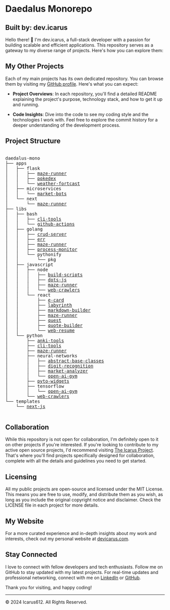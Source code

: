 
# Daedalus Monorepo
## Built by: dev.icarus

Hello there! 👋 I'm dev.icarus, a full-stack developer with a passion for building scalable and efficient applications. This repository serves as a gateway to my diverse range of projects. Here's how you can explore them:

## My Other Projects

Each of my main projects has its own dedicated repository. You can browse them by visiting my [GitHub profile](https://github.com/icarus612). Here's what you can expect:

- **Project Overviews**: In each repository, you'll find a detailed README explaining the project's purpose, technology stack, and how to get it up and running.

- **Code Insights**: Dive into the code to see my coding style and the technologies I work with. Feel free to explore the commit history for a deeper understanding of the development process.

## Project Structure

<pre>

daedalus-mono  
├── apps
│   ├── flask
│   │   ├── <a href="/apps/flask/maze-runner">maze-runner</a>
│   │   ├── <a href="/apps/flask/pokedex">pokedex</a>
│   │   └── <a href="/apps/flask/weather-fortcast">weather-fortcast</a>
│   ├── microservices
│   │   └── <a href="/apps/microservices/market-bots">market-bots</a>
│   └── next
│       └── <a href="/apps/next/maze-runner">maze-runner</a>
├── libs
│   ├── bash
│   │   ├── <a href="/libs/bash/cli-tools">cli-tools</a>
│   │   └── <a href="/libs/bash/github-actions">github-actions</a>
│   ├── golang
│   │   ├── <a href="/libs/golang/crud-server">crud-server</a>
│   │   ├── <a href="/libs/golang/err">err</a>
│   │   ├── <a href="/libs/golang/maze-runner">maze-runner</a>
│   │   ├── <a href="/libs/golang/process-monitor">process-monitor</a>
│   │   └── pythonify
│   │       └── pkg
│   ├── javascript
│   │   ├── node
│   │   │   ├── <a href="/libs/javascript/node/build-scripts">build-scripts</a>
│   │   │   ├── <a href="/libs/javascript/node/dots-js">dots-js</a>
│   │   │   ├── <a href="/libs/javascript/node/maze-runner">maze-runner</a>
│   │   │   └── <a href="/libs/javascript/node/web-crawlers">web-crawlers</a>
│   │   └── react
│   │       ├── <a href="/libs/javascript/react/e-card">e-card</a>
│   │       ├── <a href="/libs/javascript/react/labyrinth">labyrinth</a>
│   │       ├── <a href="/libs/javascript/react/markdown-builder">markdown-builder</a>
│   │       ├── <a href="/libs/javascript/react/maze-runner">maze-runner</a>
│   │       ├── <a href="/libs/javascript/react/quest">quest</a>
│   │       ├── <a href="/libs/javascript/react/quote-builder">quote-builder</a>
│   │       └── <a href="/libs/javascript/react/web-resume">web-resume</a>
│   └── python
│       ├── <a href="/libs/python/anki-tools">anki-tools</a>
│       ├── <a href="/libs/python/cli-tools">cli-tools</a>
│       ├── <a href="/libs/python/maze-runner">maze-runner</a>
│       ├── neural-networks
│       │   ├── <a href="/libs/python/neural-networks/abstract-base-classes">abstract-base-classes</a>
│       │   ├── <a href="/libs/python/neural-networks/digit-recognition">digit-recognition</a>
│       │   ├── <a href="/libs/python/neural-networks/market-analyzer">market-analyzer</a>
│       │   └── <a href="/libs/python/neural-networks/open-ai-gym">open-ai-gym</a>
│       ├── <a href="/libs/python/pyto-widgets">pyto-widgets</a>
│       ├── tensorflow
│       │   └── <a href="/libs/python/tensorflow/open-ai-gym">open-ai-gym</a>
│       └── <a href="/libs/python/web-crawlers">web-crawlers</a>
└── templates
    └── <a href="/templates/next-js">next-js</a>

</pre>

## Collaboration

While this repository is not open for collaboration, I'm definitely open to it on other projects if you're interested. If you're looking to contribute to my active open source projects, I'd recommend visiting [The Icarus Project](https://github.com/the-icarus-project). That's where you'll find projects specifically designed for collaboration, complete with all the details and guidelines you need to get started.

## Licensing

All my public projects are open-source and licensed under the MIT License. This means you are free to use, modify, and distribute them as you wish, as long as you include the original copyright notice and disclaimer. Check the LICENSE file in each project for more details.

## My Website

For a more curated experience and in-depth insights about my work and interests, check out my personal website at [devicarus.com](https://devicarus.com).

## Stay Connected

I love to connect with fellow developers and tech enthusiasts. Follow me on GitHub to stay updated with my latest projects. For real-time updates and professional networking, connect with me on [LinkedIn](https://www.linkedin.com/in/ellis-hogan-99a646161) or [GitHub](https://github.com/icarus612).

Thank you for visiting, and happy coding!

---

© 2024 Icarus612. All Rights Reserved.

